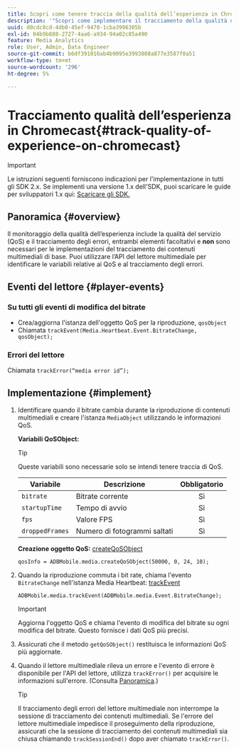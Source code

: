 ```yaml
---
title: Scopri come tenere traccia della qualità dell’esperienza in Chromecast
description: '"Scopri come implementare il tracciamento della qualità dell’esperienza (QoE, QoS) utilizzando Media SDK su Chromecast."'
uuid: d0cdc8cd-4db0-45ef-9470-1cba3996305b
exl-id: 04b9b888-2727-4aa6-a934-94a02c85a490
feature: Media Analytics
role: User, Admin, Data Engineer
source-git-commit: b6df391016ab4b9095e3993808a877e3587f0a51
workflow-type: tm+mt
source-wordcount: '296'
ht-degree: 5%

---
```


# Tracciamento qualità dell’esperienza in Chromecast{#track-quality-of-experience-on-chromecast}

>[!IMPORTANT]
>
>Le istruzioni seguenti forniscono indicazioni per l&#39;implementazione in tutti gli SDK 2.x. Se implementi una versione 1.x dell&#39;SDK, puoi scaricare le guide per sviluppatori 1.x qui: [Scaricare gli SDK.](/help/sdk-implement/download-sdks.md)

## Panoramica {#overview}

Il monitoraggio della qualità dell’esperienza include la qualità del servizio (QoS) e il tracciamento degli errori, entrambi elementi facoltativi e **non** sono necessari per le implementazioni del tracciamento dei contenuti multimediali di base. Puoi utilizzare l’API del lettore multimediale per identificare le variabili relative ai QoS e al tracciamento degli errori.

## Eventi del lettore {#player-events}

### Su tutti gli eventi di modifica del bitrate

* Crea/aggiorna l&#39;istanza dell&#39;oggetto QoS per la riproduzione, `qosObject`
* Chiamata `trackEvent(Media.Heartbeat.Event.BitrateChange, qosObject);`

### Errori del lettore

Chiamata `trackError(“media error id”);`

## Implementazione {#implement}

1. Identificare quando il bitrate cambia durante la riproduzione di contenuti multimediali e creare l&#39;istanza `MediaObject` utilizzando le informazioni QoS.

   **Variabili QoSObject:**

   >[!TIP]
   >
   >Queste variabili sono necessarie solo se intendi tenere traccia di QoS.

   | Variabile | Descrizione | Obbligatorio |
   | --- | --- | :---: |
   | `bitrate` | Bitrate corrente | Sì |
   | `startupTime` | Tempo di avvio | Sì |
   | `fps` | Valore FPS | Sì |
   | `droppedFrames` | Numero di fotogrammi saltati | Sì |

   **Creazione oggetto QoS:** [createQoSObject](https://adobe-marketing-cloud.github.io/media-sdks/reference/chromecast/ADBMobile.media.html#.createQoSObject)

   ```
   qosInfo = ADBMobile.media.createQoSObject(50000, 0, 24, 10); 
   ```

1. Quando la riproduzione commuta i bit rate, chiama l&#39;evento `BitrateChange` nell&#39;istanza Media Heartbeat: [trackEvent](https://adobe-marketing-cloud.github.io/media-sdks/reference/chromecast/ADBMobile.media.html#.trackEvent)

   ```
   ADBMobile.media.trackEvent(ADBMobile.media.Event.BitrateChange); 
   ```

   >[!IMPORTANT]
   >
   >Aggiorna l&#39;oggetto QoS e chiama l&#39;evento di modifica del bitrate su ogni modifica del bitrate. Questo fornisce i dati QoS più precisi.

1. Assicurati che il metodo `getQoSObject()` restituisca le informazioni QoS più aggiornate.
1. Quando il lettore multimediale rileva un errore e l&#39;evento di errore è disponibile per l&#39;API del lettore, utilizza `trackError()` per acquisire le informazioni sull&#39;errore. (Consulta [Panoramica](/help/sdk-implement/track-errors/track-errors-overview.md).)

   >[!TIP]
   >
   >Il tracciamento degli errori del lettore multimediale non interrompe la sessione di tracciamento dei contenuti multimediali. Se l&#39;errore del lettore multimediale impedisce il proseguimento della riproduzione, assicurati che la sessione di tracciamento dei contenuti multimediali sia chiusa chiamando `trackSessionEnd()` dopo aver chiamato `trackError()`.
